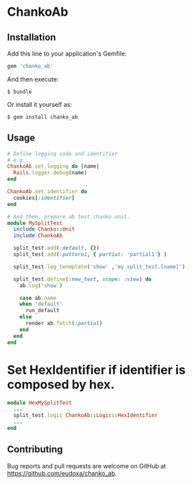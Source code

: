 # ChankoAb

## Installation

Add this line to your application's Gemfile:

```ruby
gem 'chanko_ab'
```

And then execute:

    $ bundle

Or install it yourself as:

    $ gem install chanko_ab

## Usage
```ruby
# Define logging code and identifier
# e.g.
ChankoAb.set_logging do |name|
  Rails.logger.debug(name)
end

ChankoAb.set_identifier do
  cookies[:identifier]
end
```

```ruby
# And then, prepare ab test chanko unit.
module MySplitTest
  include Chanko::Unit
  include ChankoAb

  split_test.add(:default, {})
  split_test.add(:pattern1, { partial: 'partial1'} )

  split_test.log_tenmplate('show' ,'my_split_test.[name]')

  split_test.define(:new_text, scope: :view) do
    ab.log('show')

    case ab.name
    when 'default'
      run_default
    else
      render ab.fetch(:partial)
    end
  end
end
```

# Set HexIdentifier if identifier is composed by hex.
```ruby
module HexMySplitTest
  ...
  split_test.logic ChankoAb::Logic::HexIdentifier
  ...
end
```

## Contributing

Bug reports and pull requests are welcome on GitHub at https://github.com/eudoxa/chanko_ab.
